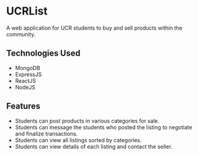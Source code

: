 # UCRList
A web application for UCR students to buy and sell products within the community. 

## Technologies Used
- MongoDB 
- ExpressJS 
- ReactJS 
- NodeJS

## Features
- Students can post products in various categories for sale.
- Students can message the students who posted the listing to negotiate and finalize transactions.
- Students can view all listings sorted by categories.
- Students can view details of each listing and contact the seller.
